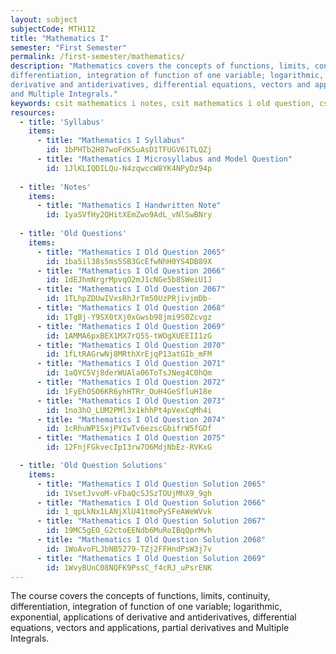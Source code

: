 ```yaml
---
layout: subject
subjectCode: MTH112
title: "Mathematics I"
semester: "First Semester"
permalink: /first-semester/mathematics/
description: "Mathematics covers the concepts of functions, limits, continuity,
differentiation, integration of function of one variable; logarithmic, exponential, applications of
derivative and antiderivatives, differential equations, vectors and applications, partial derivatives
and Multiple Integrals."
keywords: csit mathematics i notes, csit mathematics i old question, csit mathematics i syllabus, csit mathematics i microsyllabus, csit mathematics I old question solutions
resources:
  - title: 'Syllabus'
    items:
      - title: "Mathematics I Syllabus"
        id: 1bPHTb2H87woFdK5uAsD1TFUGV61TLQZj
      - title: "Mathematics I Microsyllabus and Model Question"
        id: 1JlKLIQDILQu-N4zqwccW8YK4NPyDz94p
  
  - title: 'Notes'
    items:
      - title: "Mathematics I Handwritten Note"
        id: 1yaSVfHy2QHitXEmZwo9AdL_vNlSwBNry
  
  - title: 'Old Questions'
    items:
      - title: "Mathematics I Old Question 2065"
        id: 1ba5il38s5ms5SB3GcEfwNhH0YS4DB89X
      - title: "Mathematics I Old Question 2066"
        id: 1dEJhmNrgrMpvqO2mJ1cNGe5b8SWeiU1J
      - title: "Mathematics I Old Question 2067"
        id: 1TLhpZDUwIVxsRhJrTm50UzPRjivjmDb-
      - title: "Mathematics I Old Question 2068"
        id: 1TgBj-Y9SX0tXj0xGwsb98jmi9S0Zcvgz
      - title: "Mathematics I Old Question 2069"
        id: 1AMMA6pxBEX1MX7rQ5S-tWOgXUEEII1zG
      - title: "Mathematics I Old Question 2070"
        id: 1fLtRAGrwNj8MRthXrEjqP13atGIb_mFM
      - title: "Mathematics I Old Question 2071"
        id: 1aQYC5Vj8derWUAla06ToTsJNeg4C0hQm
      - title: "Mathematics I Old Question 2072"
        id: 1FyEhOSO6KR6yhHTRr_OuH4GeSfluH18e
      - title: "Mathematics I Old Question 2073"
        id: 1no3hO_LUM2PMl3x1khhPt4pVexCqMh4i
      - title: "Mathematics I Old Question 2074"
        id: 1cRhuWP1SxjPYIwTv6ezscGbifrW5fGDf
      - title: "Mathematics I Old Question 2075"
        id: 12FnjFGkvecIpI3rw7O6MdjNbEz-RVKxG

  - title: 'Old Question Solutions'
    items:
      - title: "Mathematics I Old Question Solution 2065"
        id: 1VsetJvvoM-vFbaQcSJSzTOUjMhX9_9gh
      - title: "Mathematics I Old Question Solution 2066"
        id: 1_qpLkNx1LANjXlU41tmoPySFeAWeWVvk
      - title: "Mathematics I Old Question Solution 2067"
        id: 19MC5gEO_G2ctoEENdb6MuRoIBqQprMvh
      - title: "Mathematics I Old Question Solution 2068"
        id: 1WoAvoFLJbNB5279-TZj2FFHndPsW3j7v
      - title: "Mathematics I Old Question Solution 2069"
        id: 1WvyBUnC08NQFK9PssC_f4cRJ_uPsrENK
---
```

The course covers the concepts of functions, limits, continuity,
differentiation, integration of function of one variable; logarithmic, exponential, applications of
derivative and antiderivatives, differential equations, vectors and applications, partial derivatives
and Multiple Integrals.